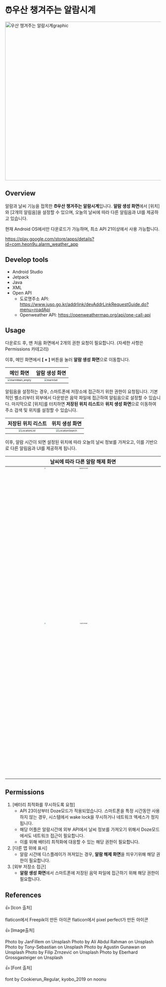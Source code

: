 # ⏰우산 챙겨주는 알람시계



<img width="512" alt="우산 챙겨주는 알람시계graphic" src="https://user-images.githubusercontent.com/44271206/125262550-3cf2fe00-e33d-11eb-824c-f9bbd8592913.png" style="zoom:;">





## Overview

 알람과 날씨 기능을 접목한 **⏰우산 챙겨주는 알람시계**입니다.
**알람 생성 화면**에서 [위치]와 [2개의 알림음]을 설정할 수 있으며, 오늘의 날씨에 따라 다른 알림음과 UI를 제공하고 있습니다.

 현재 Android OS에서만 다운로드가 가능하며, 최소 API 21이상에서 사용 가능합니다.

https://play.google.com/store/apps/details?id=com.heon9u.alarm_weather_app





## Develop tools

- Android Studio
- Jetpack
- Java
- XML
- Open API
  - 도로명주소 API: https://www.juso.go.kr/addrlink/devAddrLinkRequestGuide.do?menu=roadApi
  - Openweather API: https://openweathermap.org/api/one-call-api





## Usage

 다운로드 후, 맨 처음 화면에서 2개의 권한 요청이 필요합니다. (자세한 사항은 Permissions 카테고리)

이후, 메인 화면에서 **[ + ]** 버튼을 눌러 **알람 생성 화면**으로 이동합니다.





|                          메인 화면                           |                        알람 생성 화면                        |
| :----------------------------------------------------------: | :----------------------------------------------------------: |
| <img src="https://user-images.githubusercontent.com/44271206/125262633-4e3c0a80-e33d-11eb-836e-45e448b26f48.png" alt="AlarmMain_empty" style="zoom:50%;"/> | <img src="https://user-images.githubusercontent.com/44271206/125262692-58f69f80-e33d-11eb-99e7-305300252196.png" alt="AlarmSet" style="zoom:50%;" /> |





 알림음을 설정하는 경우, 스마트폰에 저장소에 접근하기 위한 권한이 요청됩니다. 기본적인 벨소리부터 외부에서 다운받은 음악 파일에 접근하여 알림음으로 설정할 수 있습니다. 마지막으로 [위치]를 터치하면 **저장된 위치 리스트**와 **위치 생성 화면**으로 이동하여 주소 검색 및 위치를 설정할 수 있습니다.



|                      저장된 위치 리스트                      |                        위치 생성 화면                        |
| :----------------------------------------------------------: | :----------------------------------------------------------: |
| <img src="https://user-images.githubusercontent.com/44271206/125262777-6ad84280-e33d-11eb-8dee-07d517a8f628.png" alt="LocationList" style="zoom:50%;" /> | <img src="https://user-images.githubusercontent.com/44271206/125262784-6ca20600-e33d-11eb-92a5-edeeb4d87b38.png" alt="LocationSearch" style="zoom:50%;" /> |





이후, 알람 시간이 되면 설정된 위치에 따라 오늘의 날씨 정보를 가져오고, 이를 기반으로 다른 알림음과 UI를 제공하게 됩니다.

|               날씨에 따라 다른 알람 해제 화면                |
| :----------------------------------------------------------: |
| <img src="https://user-images.githubusercontent.com/44271206/125262868-7f1c3f80-e33d-11eb-9d83-999f7d94c165.jpg" alt="AlarmOnCloud" style="zoom: 25%;" width="1000" height="2000" /> <img src="https://user-images.githubusercontent.com/44271206/125263143-bd196380-e33d-11eb-89e8-78d889ca1199.jpg" alt="AlarmOnRain" style="zoom:25%;" width="1000" height="2000" /> |





## Permissions

1. [배터리 최적화를 무시하도록 요청]
   - API 23이상부터 Doze모드가 적용되었습니다. 스마트폰을 특정 시간동안 사용하지 않는 경우, 시스템에서 wake lock을 무시하거나 네트워크 엑세스가 정지됩니다.
   - 해당 어플은 알람시간에 외부 API에서 날씨 정보를 가져오기 위해서 Doze모드에서도 네트워크 접근이 필요합니다.
   - 이를 위해 배터리 최적화에 대응할 수 있는 해당 권한이 필요합니다.
2. [다른 앱 위에 표시]
   - 알람 시간에 디스플레이가 꺼져있는 경우, **알람 해제 화면**을 띄우기위해 해당 권한이 필요합니다.
3. [외부 저장소 접근]
   - **알람 생성 화면**에서 스마트폰에 저장된 음악 파일에 접근하기 위해 해당 권한이 필요합니다.





## References

👍 [Icon 출처]

flaticon에서 Freepik이 만든 아이콘
flaticon에서 pixel perfect가 만든 아이콘



👍 [Image출처]

Photo by JanFillem on Unsplash
Photo by Ali Abdul Rahman on Unsplash
Photo by Tony-Sebastian on Unsplash
Photo by Agustin Gunawan on Unsplash
Photo by Filip Zrnzević on Unsplash
Photo by Eberhard Grossgasteiger on Unsplash



👍 [Font 출처]

font by Cookierun_Regular, kyobo_2019 on noonu


